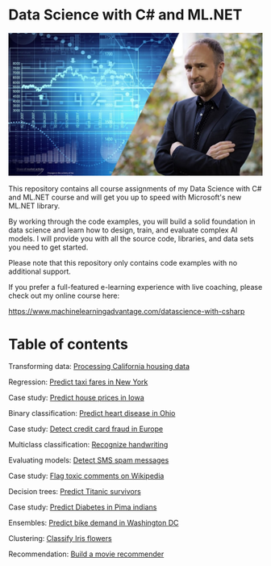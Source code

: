 # Data Science with C# and ML.NET

![Data Science with C# and ML.NET](./assets/DSC.jpg)

This repository contains all course assignments of my Data Science with C# and ML.NET course and will get you up to speed with Microsoft's new ML.NET library.

By working through the code examples, you will build a solid foundation in data science and learn how to design, train, and evaluate complex AI models. I will provide you with all the source code, libraries, and data sets you need to get started.

Please note that this repository only contains code examples with no additional support. 

If you prefer a full-featured e-learning experience with live coaching, please check out my online course here:

https://www.machinelearningadvantage.com/datascience-with-csharp


# Table of contents

Transforming data: [Processing California housing data](./tree/master/LoadingData/CaliforniaHousing)

Regression: [Predict taxi fares in New York](./tree/master/Regression/TaxiFarePrediction)

Case study: [Predict house prices in Iowa](./tree/master/Regression/HousePricePrediction)

Binary classification: [Predict heart disease in Ohio](./tree/master/BinaryClassification/HeartDiseasePrediction)

Case study: [Detect credit card fraud in Europe](./tree/master/BinaryClassification/FraudDetection)

Multiclass classification: [Recognize handwriting](./tree/master/MulticlassClassification/DigitRecognition)

Evaluating models: [Detect SMS spam messages](./tree/master/BinaryClassification/SpamDetection)

Case study: [Flag toxic comments on Wikipedia](./tree/master/MulticlassClassification/FlagToxicComments)

Decision trees: [Predict Titanic survivors](./tree/master/BinaryClassification/TitanicPrediction)

Case study: [Predict Diabetes in Pima indians](./tree/master/BinaryClassification/DiabetesDetection)

Ensembles: [Predict bike demand in Washington DC](./tree/master/Regression/BikeDemandPrediction)

Clustering: [Classify Iris flowers](./tree/master/Clustering/IrisFlower)

Recommendation: [Build a movie recommender](./tree/master/Recommendation/MovieRecommender)
